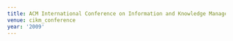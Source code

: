```yaml
---
title: ACM International Conference on Information and Knowledge Management (2009)
venue: cikm_conference
year: '2009'
---
```

